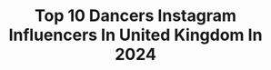 ---
title: Top 10 Dancers Instagram Influencers In United Kingdom In 2024
description: >-
  Find top dancers Instagram influencers in United Kingdom in 2024. Most popular hashtags: #dancer #dance #fashion.
platform: Instagram
hits: 484
text_top: Identify the best Instagram profiles on inBeat.
text_bottom: Our platform has 484 Instagram influencers like this in United Kingdom for you to contact.
profiles:
  - username: "movewithtara"
    fullname: >-
      Tara Margulies
    bio: >-
      ▪️feminist & pole dancer ▪️social media consultant ▪️Ibiza retreats @vidahretreats ▪️campaigns@taramargulies.com ▪️London/Ibiza
    location: "United Kingdom"
    followers: 53325
    engagement: 1216
    commentsToLikes: 0.027717
    id: cl088gt1panl10i23ajcx8n1e
    verified: false
    hashtags: "#footnote1, #flushfluus, #aboutflushingtime"
  - username: "its.me.esme.cook"
    fullname: >-
      Esme
    bio: >-
      Model, dancer, actress 🇬🇧 Represented by Kidslondon 🇬🇧 Account run by parents. Please do not use photos without permission
    location: "United Kingdom"
    followers: 12779
    engagement: 497
    commentsToLikes: 0.151951
    id: ck6uco1xngos60j71yfo7jrz0
    verified: false
    hashtags: "#happy, #model, #teenstyle, #dance"
  - username: "vijaykamal_tvm"
    fullname: >-
      Unni
    bio: >-
      Ceo&Founder @optus_international Building my own empire Amma💯 🇮🇳-> 🇬🇧 Dancer | entrepreneur | content creator| Dm for paid collabs
    location: "United Kingdom"
    followers: 102729
    engagement: 2167
    commentsToLikes: 0.008021
    id: ck9h9yowiahpa0j78bzq2qydk
    verified: false
    hashtags: "#reelitfeelit, #repost, #ukmallu, #ukmallus"
  - username: "katerinadubov"
    fullname: >-
      Katerina Miranda Dubov
    bio: >-
      Be love❤️ ✨self love•spirituality•deep thoughts✨ 🌱vegan, yogi, dancer 📍Barcelona @kat.dubov.dancer MA @matriarch_model_mgmt
    location: "United Kingdom"
    followers: 12182
    engagement: 504
    commentsToLikes: 0.112981
    id: ckf5rhfo1codc0j234f8dlw10
    verified: false
    hashtags: "#spiritualgrowth, #spirituality, #modelbarcelona, #modellife"
  - username: "brookewoolley_x"
    fullname: >-
      Brooke Woolley
    bio: >-
      23 | Essex | London Performer | Dancer | MT | Context Creator TikTok - brookewoolley_x (63K + ) 📧 or DM - Collabs/Work
    location: "United Kingdom"
    followers: 1569
    engagement: 790
    commentsToLikes: 0.117250
    id: ckzh9527jegrn0j23gict0wfs
    verified: false
    hashtags: "#prettypink, #glam, #prevent, #smile"
  - username: "isabellaboylston"
    fullname: >-
      Isabella Boylston
    bio: >-
      Principal dancer at American Ballet Theatre in NYC. info@isabellaboylston.com
    location: "United Kingdom"
    followers: 660915
    engagement: 951
    commentsToLikes: 0.004963
    id: ck0u62r760uc10i19c5lhpv4y
    verified: true
    hashtags: "#valentinourbanriviera, #lacollectionprivee, #greece, #summer"
  - username: "letistock"
    fullname: >-
      Leticia Stock
    bio: >-
      Ballet Dancer 🇧🇷 | Royal Ballet @royaloperahouse
    location: "United Kingdom"
    followers: 14136
    engagement: 727
    commentsToLikes: 0.028971
    id: ck9wgu5s2v07q0j782djhx9dq
    verified: false
    hashtags: "#ballet, #love, #ballerina, #mother"
  - username: "_tysonsimon_"
    fullname: >-
      Tyson Simon
    bio: >-
      AGENCY REPRESENTED Dancer / Choreographer / Teacher 📧: ty_si@outlook.com
    location: "United Kingdom"
    followers: 4131
    engagement: 845
    commentsToLikes: 0.106957
    id: ck8sxvicyitt10j78ect6anei
    verified: false
    hashtags: "#explore, #dancer, #maledancer, #melaninmagic"
  - username: "jecoliahx"
    fullname: >-
      JECOLIAH KING
    bio: >-
      📍UK 💃🏾Professional Dancer/Choreographer/Teacher/Creative 📚For Bookings - Jecoliahking@icloud.com ✨Do what you want
    location: "United Kingdom"
    followers: 31130
    engagement: 1853
    commentsToLikes: 0.041022
    id: ck6udx9genn5k0j71ljnnwv5p
    verified: false
    hashtags: "#dancer, #braids, #blackgirlmagic, #artist"
  - username: "helenasowe_"
    fullname: >-
      Helena Sowe
    bio: >-
      Hello!🌻💛 “Let us find magic in the little things in life”💫 Lifestyle•Disney•Travel Youtuber Actor/Singer/Dancer Wife to @martyn.bell♥️ LINKS BELOW!👇
    location: "United Kingdom"
    followers: 8310
    engagement: 549
    commentsToLikes: 0.023981
    id: cl05xuept7xuk0i23lke7404p
    verified: false
    hashtags: "#waltdisneyworld, #wdw, #wedding, #sohelenaandmartyn"
---